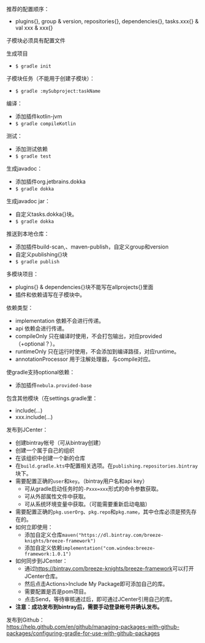 推荐的配置顺序：
* plugins{}, group & version, repositories{}, dependencies{}, tasks.xxx{} & val xxx & xxx{}

子模块必须具有配置文件

生成项目
* `$ gradle init`

子模块任务（不能用于创建子模块）：
* `$ gradle :mySubproject:taskName`

编译：
* 添加插件kotlin-jvm
* `$ gradle compileKotlin`

测试：
* 添加测试依赖
* `$ gradle test`

生成javadoc：
* 添加插件org.jetbrains.dokka
* `$ gradle dokka`

生成javadoc jar：
* 自定义tasks.dokka{}块。
* `$ gradle dokka`

推送到本地仓库：
* 添加插件build-scan,、maven-publish，自定义group和version
* 自定义publishing{}块
* `$ gradle publish`

多模块项目：
* plugins{} & dependencies{}块不能写在allprojects{}里面
* 插件和依赖请写在子模块中。

依赖类型：
* implementation 依赖不会进行传递。
* api 依赖会进行传递。
* compileOnly 只在编译时使用，不会打包输出，对应provided（+optional？）。
* runtimeOnly 只在运行时使用，不会添加到编译路径，对应runtime。
* annotationProcessor 用于注解处理器，与compile对应。

使gradle支持optional依赖：
* 添加插件`nebula.provided-base`

包含其他模块（在settings.gradle里：
* include(...)
* xxx.include(...)

发布到JCenter：
* 创建bintray帐号（可从bintray创建）
* 创建一个属于自己的组织
* 在该组织中创建一个新的仓库
* 在`build.gradle.kts`中配置相关选项。在`publishing.repositories.bintray`块下。
* 需要配置正确的`user`和`key`。（bintray用户名和api key）
    * 可从gradle启动任务时的`-Pxxx=xxx`形式的命令参数获取。
    * 可从外部属性文件中获取。
    * 可从系统环境变量中获取。（可能需要重新启动电脑）
* 需要配置正确的`pkg.userOrg`、`pkg.repo`和`pkg.name`，其中仓库必须是预先存在的。
* 如何立即使用：
    * 添加自定义仓库`maven("https://dl.bintray.com/breeze-knights/breeze-framework")`
    * 添加自定义依赖`implementation("com.windea:breeze-framework:1.0.1")`
* 如何同步到JCenter：
    * 通过<https://bintray.com/breeze-knights/breeze-framework>可以打开JCenter仓库。
    * 然后点击Actions>Include My Package即可添加自己的库。
    * 需要配置是否是pom项目。
    * 点击Send，等待审核通过后，即可通过JCenter引用自己的库。
* **注意：成功发布到bintray后，需要手动登录帐号并确认发布。**

发布到Github：  
<https://help.github.com/en/github/managing-packages-with-github-packages/configuring-gradle-for-use-with-github-packages>
